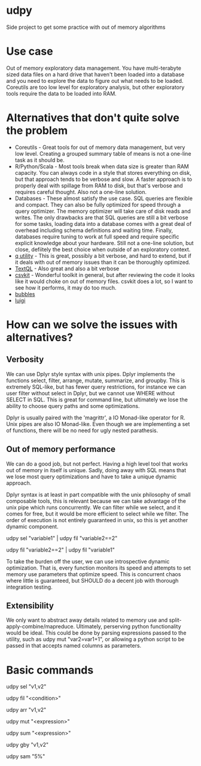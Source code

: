 # udpy
Side project to get some practice with out of memory algorithms

# Use case

Out of memory exploratory data management. You have multi-terabyte sized data files on a hard drive that haven't been loaded into a database and you need to explore the data to figure out what needs to be loaded. Coreutils are too low level for exploratory analysis, but other exploratory tools require the data to be loaded into RAM.

# Alternatives that don't quite solve the problem
* Coreutils - Great tools for out of memory data management, but very low level. Creating a grouped summary table of means is not a one-line task as it should be.
* R/Python/Scala - Most tools break when data size is greater than RAM capacity. You can always code in a style that stores everything on disk, but that approach tends to be verbose and slow. A faster approach is to properly deal with spillage from RAM to disk, but that's verbose and requires careful thought. Also not a one-line solution.
* Databases - These almost satisfy the use case. SQL queries are flexible and compact. They can also be fully optimized for speed through a query optimizer. The memory optimizer will take care of disk reads and writes. The only drawbacks are that SQL queries are still a bit verbose for some tasks, loading data into a database comes with a great deal of overhead including schema definitions and waiting time. Finally, databases require tuning to work at full speed and require specific explicit knowledge about your hardware. Still not a one-line solution, but close, defiitely the best choice when outside of an exploratory context.
* [q utility](https://github.com/harelba/q) - This is great, possibly a bit verbose, and hard to extend, but if it deals with out of memory issues than it can be thoroughly optimized.
* [TextQL](https://github.com/dinedal/textql) - Also great and also a bit verbose
* [csvkit](https://github.com/onyxfish/csvkit) - Wonderful toolkit in general, but after reviewing the code it looks like it would choke on out of memory files. csvkit does a lot, so I want to see how it performs, it may do too much.
* [bubbles](http://bubbles.databrewery.org/)
* [luigi](https://github.com/spotify/luigi)

# How can we solve the issues with alternatives?
## Verbosity 
We can use Dplyr style syntax with unix pipes. Dplyr implements the functions select, filter, arrange, mutate, summarize, and groupby. This is extremely SQL-like, but has fewer query restrictions, for instance we can user filter without select in Dplyr, but we cannot use WHERE without SELECT in SQL. This is great for command line, but ultimately we lose the ability to choose query paths and some optimizations. 

Dplyr is usually paired with the 'magrittr', a IO Monad-like operator for R. Unix pipes are also IO Monad-like. Even though we are implementing a set of functions, there will be no need for ugly nested parathesis.

## Out of memory performance 
We can do a good job, but not perfect. Having a high level tool that works out of memory in itself is unique. Sadly, doing away with SQL means that we lose most query optimizations and have to take a unique dynamic approach. 

Dplyr syntax is at least in part compatible with the unix philosophy of small composable tools, this is relevant because we can take advantage of the unix pipe which runs concurrently. We can filter while we select, and it comes for free, but it would be more efficient to select while we filter. The order of execution is not entirely guaranteed in unix, so this is yet another dynamic component.

udpy sel "variable1" | udpy fil "variable2==2"

udpy fil "variable2==2" | udpy fil "variable1"

To take the burden off the user, we can use introspective dynamic optimization. That is, every function monitors its speed and attempts to set memory use parameters that optimize speed. This is concurrent chaos where little is guaranteed, but SHOULD do a decent job with thorough integration testing.

## Extensibility
We only want to abstract away details related to memory use and split-apply-combine/mapreduce. Ultimately, perserving python functionality would be ideal. This could be done by parsing expressions passed to the utility, such as udpy mut "var2=var1+1", or allowing a python script to be passed in that accepts named columns as parameters.

# Basic commands
udpy sel "v1,v2"

udpy fil "\<condition\>"

udpy arr "v1,v2"

udpy mut "\<expression\>"

udpy sum "\<expression\>"

udpy gby "v1,v2"

udpy sam "5%"
